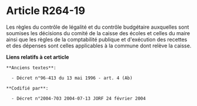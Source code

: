 # Article R264-19

Les règles du contrôle de légalité et du contrôle budgétaire auxquelles sont soumises les décisions du comité de la caisse
des écoles et celles du maire ainsi que les règles de la comptabilité publique et d'exécution des recettes et des dépenses
sont celles applicables à la commune dont relève la caisse.

**Liens relatifs à cet article**

	**Anciens textes**:

	  - Décret n°96-413 du 13 mai 1996 - art. 4 (Ab)

	**Codifié par**:

	  - Décret n°2004-703 2004-07-13 JORF 24 février 2004
